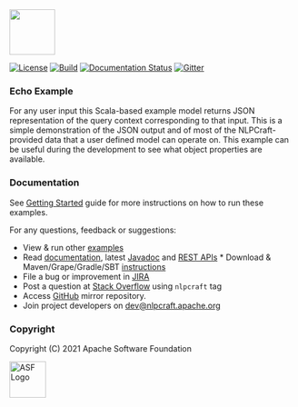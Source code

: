 <!--
 Licensed to the Apache Software Foundation (ASF) under one or more
 contributor license agreements.  See the NOTICE file distributed with
 this work for additional information regarding copyright ownership.
 The ASF licenses this file to You under the Apache License, Version 2.0
 (the "License"); you may not use this file except in compliance with
 the License.  You may obtain a copy of the License at

      http://www.apache.org/licenses/LICENSE-2.0

 Unless required by applicable law or agreed to in writing, software
 distributed under the License is distributed on an "AS IS" BASIS,
 WITHOUT WARRANTIES OR CONDITIONS OF ANY KIND, either express or implied.
 See the License for the specific language governing permissions and
 limitations under the License.
-->

<img src="https://nlpcraft.apache.org/images/nlpcraft_logo_black.gif" height="80px">
<br>

[![License](https://img.shields.io/badge/license-Apache%202-blue.svg)](https://raw.githubusercontent.com/apache/opennlp/master/LICENSE)
[![Build](https://github.com/apache/incubator-nlpcraft/workflows/build/badge.svg)](https://github.com/apache/incubator-nlpcraft/actions)
[![Documentation Status](https://img.shields.io/:docs-latest-green.svg)](https://nlpcraft.apache.org/docs.html)
[![Gitter](https://badges.gitter.im/apache-nlpcraft/community.svg)](https://gitter.im/apache-nlpcraft/community)

### Echo Example
For any user input this Scala-based example model returns JSON representation of the query
context corresponding to that input. This is a simple demonstration of the
JSON output and of most of the NLPCraft-provided data that a user defined model
can operate on. This example can be useful during the development to see what
object properties are available.

### Documentation
See [Getting Started](https://nlpcraft.apache.org/getting-started.html) guide for more instructions on how to run these examples.

For any questions, feedback or suggestions:

* View & run other [examples](https://github.com/apache/incubator-nlpcraft/tree/master/nlpcraft-examples)
* Read [documentation](https://nlpcraft.apache.org/docs.html), latest [Javadoc](https://nlpcraft.apache.org/apis/latest/index.html) and [REST APIs](https://nlpcraft.apache.org/using-rest.html) * Download & Maven/Grape/Gradle/SBT [instructions](https://nlpcraft.apache.org/download.html)
* File a bug or improvement in [JIRA](https://issues.apache.org/jira/projects/NLPCRAFT)
* Post a question at [Stack Overflow](https://stackoverflow.com/questions/ask) using <code>nlpcraft</code> tag
* Access [GitHub](https://github.com/apache/incubator-nlpcraft) mirror repository.
* Join project developers on [dev@nlpcraft.apache.org](mailto:dev-subscribe@nlpcraft.apache.org)

### Copyright
Copyright (C) 2021 Apache Software Foundation

<img src="https://www.apache.org/img/ASF20thAnniversary.jpg" height="64px" alt="ASF Logo">


